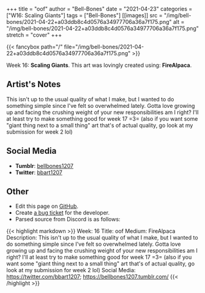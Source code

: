+++
title =       "oof"
author =      "Bell-Bones"
date =        "2021-04-23"
categories =  ["W16: Scaling Giants"]
tags =        ["Bell-Bones"]
[[images]]
                      src = "/img/bell-bones/2021-04-22+a03ddb8c4d0576a34977706a36a7f175.png"
                      alt = "/img/bell-bones/2021-04-22+a03ddb8c4d0576a34977706a36a7f175.png"
                      stretch = "cover"
+++


{{< fancybox path="/" file="/img/bell-bones/2021-04-22+a03ddb8c4d0576a34977706a36a7f175.png" >}}


Week 16: **Scaling Giants**. This art was lovingly created using: **FireAlpaca**.

## Artist's Notes

This isn't up to the usual quality of what I make, but I wanted to do something simple since I've felt so overwhelmed lately. Gotta love growing up and facing the crushing weight of your new responsibilities am I right? I'll at least try to make something good for week 17 =3= (also if you want some "giant thing next to a small thing" art that's of actual quality, go look at my submission for week 2 lol)

## Social Media

- **Tumblr**: [bellbones1207]()
- **Twitter**: [bbart1207]()


## Other

- Edit this page on [GitHub](https://github.com/teaminkling/web-refresh/edit/main/blog/content/blog/bell-bones-week-16-b445.md).
- Create [a bug ticket](https://github.com/teaminkling/web-refresh/issues/new?assignees=&labels=bug&template=problem-report.md&title=) for the developer.
- Parsed source from Discord is as follows:

{{< highlight markdown >}}
Week: 16
Title: oof
Medium: FireAlpaca
Description: This isn't up to the usual quality of what I make, but I wanted to do something simple since I've felt so overwhelmed lately. Gotta love growing up and facing the crushing weight of your new responsibilities am I right? I'll at least try to make something good for week 17 =3= (also if you want some "giant thing next to a small thing" art that's of actual quality, go look at my submission for week 2 lol)
Social Media: https://twitter.com/bbart1207; https://bellbones1207.tumblr.com/
{{< /highlight >}}